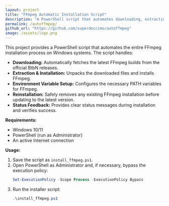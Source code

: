 ```yaml
---
layout: project
title: "FFmpeg Automatic Installation Script"
description: "A PowerShell script that automates downloading, extracting, and installing FFmpeg on Windows, including environment variable setup and safe reinstallation."
permalink: /autoffmpeg/
github_url: "https://github.com/superdoccimo/autoffmpeg"
image: /assets/logo.png
---
```


This project provides a PowerShell script that automates the entire FFmpeg installation process on Windows systems. The script handles:

- **Downloading:** Automatically fetches the latest FFmpeg builds from the official BtbN releases.
- **Extraction & Installation:** Unpacks the downloaded files and installs FFmpeg.
- **Environment Variable Setup:** Configures the necessary PATH variables for FFmpeg.
- **Reinstallation:** Safely removes any existing FFmpeg installation before updating to the latest version.
- **Status Feedback:** Provides clear status messages during installation and verifies success.

**Requirements:**

- Windows 10/11
- PowerShell (run as Administrator)
- An active Internet connection

**Usage:**

1. Save the script as `install_ffmpeg.ps1`.
2. Open PowerShell as Administrator and, if necessary, bypass the execution policy:
   ```powershell
   Set-ExecutionPolicy -Scope Process -ExecutionPolicy Bypass
   ```
3. Run the installer script:
   ```powershell
   .\install_ffmpeg.ps1
   ```
